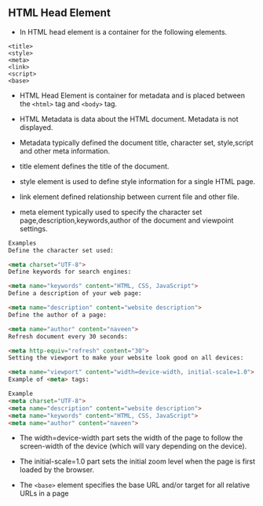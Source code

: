 ## HTML Head Element

* In HTML head element is a container for the following elements.
```
<title>
<style>
<meta>
<link>
<script>
<base>
```    
* HTML Head Element is container for metadata and is placed between the ```<html>``` tag and ```<body>``` tag.
* HTML Metadata is data about the HTML document. Metadata is not displayed.
* Metadata typically defined the document title, character set, style,script and other meta information.

* title element defines the title of the document.

* style element is used to define style information for a single HTML page.

* link element defined relationship between current file and other file.

* meta element typically used to specify the character set page,description,keywords,author of the document and viewpoint settings.
```html
Examples
Define the character set used:

<meta charset="UTF-8">
Define keywords for search engines:

<meta name="keywords" content="HTML, CSS, JavaScript">
Define a description of your web page:

<meta name="description" content="website description">
Define the author of a page:

<meta name="author" content="naveen">
Refresh document every 30 seconds:

<meta http-equiv="refresh" content="30">
Setting the viewport to make your website look good on all devices:

<meta name="viewport" content="width=device-width, initial-scale=1.0">
Example of <meta> tags:

Example
<meta charset="UTF-8">
<meta name="description" content="website description">
<meta name="keywords" content="HTML, CSS, JavaScript">
<meta name="author" content="naveen">
```
* The width=device-width part sets the width of the page to follow the screen-width of the device (which will vary depending on the device).

* The initial-scale=1.0 part sets the initial zoom level when the page is first loaded by the browser.

* The ```<base>``` element specifies the base URL and/or target for all relative URLs in a page
